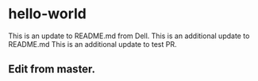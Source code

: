 # hello-world

This is an update to README.md from Dell.
This is an additional update to README.md
This is an additional update to test PR.
## Edit from master.

